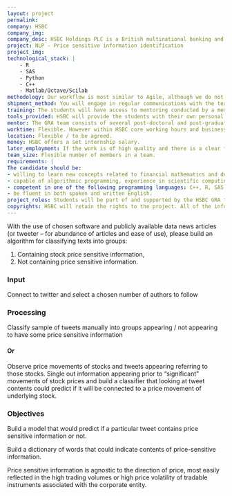```yaml
---
layout: project
permalink:
company: HSBC
company_img:
company_desc: HSBC Holdings PLC is a British multinational banking and financial services holding company. It has around 4,000 offices in 70 countries and territories across Africa, Asia, Oceania, Europe, North America and South America and over 200 000 employees. 
project: NLP - Price sensitive information identification
project_img:
technological_stack: |
    - R
    - SAS
    - Python
    - C++
    - Matlab/Octave/Scilab
methodology: Our workflow is most similar to Agile, although we do not follow very strictly.
shipment_method: You will engage in regular communications with the team coordinator.
training: The students will have access to mentoring conducted by a member of HSBC GRA Team.
tools_provided: HSBC will provide the students with their own personal computers during the internship, as well as the necessary software.
mentor: The GRA team consists of several post-doctoral and post-graduate staff that will be available to support the students.
worktime: Flexible. However within HSBC core working hours and business needs.
location: Flexible / to be agreed. 
money: HSBC offers a set internship salary.
later_employment: If the work is of high quality and there is a clear fit with the team, an offer of employment may be made.
team_size: Flexible number of members in a team.
requirements: |
The candidate should be:
- willing to learn new concepts related to financial mathematics and derivative pricing,
- capable of algorithmic programming, experience in scientific computing is a plus,
- competent in one of the following programming languages: C++, R, SAS or Python, Matlab/Octave/Scilab
- be fluent in both spoken and written English.
project_roles: Students will be part of and supported by the HSBC GRA team. Students may take different roles depending on capabilities.
copyrights: HSBC will retain the rights to the project. All of the information the students will have access to will be restricted and confidential and will not be made publically available during or after the project. 
---
```

With the use of chosen software and publicly available data news articles (or tweeter – for abundance of articles and ease of use), please build an algorithm for classifying texts into groups:

1. Containing stock price sensitive information,
2. Not containing price sensitive information.

### Input

Connect to twitter and select a chosen number of authors to follow

### Processing

Classify sample of tweets manually into groups appearing / not appearing to have some price sensitive information

#### Or

Observe price movements of stocks and tweets appearing referring to those stocks. Single out information appearing prior to “significant” movements of stock prices and build a classifier that looking at tweet contents could predict if it will be connected to a price movement of underlying stock.

### Objectives

Build a model that would predict if a particular tweet contains price sensitive information or not.

Build a dictionary of words that could indicate contents of price-sensitive information.

Price sensitive information is agnostic to the direction of price, most easily reflected in the high trading volumes or high price volatility of tradable instruments associated with the corporate entity.